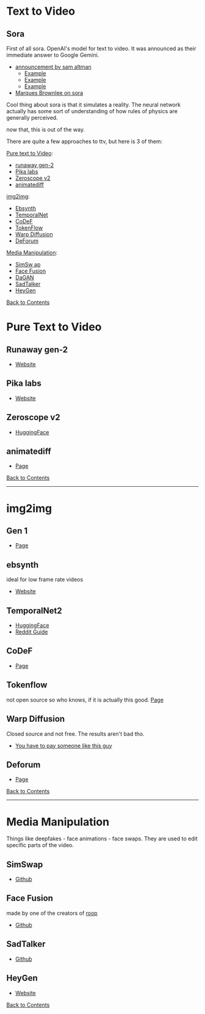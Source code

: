 # Text to Video

## Sora

First of all sora. OpenAI's model for text to video. It was announced as their immediate answer to Google Gemini.

- [announcement by sam altman](https://x.com/sama/status/1758193609927721350?s=20)
  - [Example](https://x.com/sama/status/1758200420344955288?s=20)
  - [Example](https://x.com/sama/status/1758204717791166848?s=20)
  - [Example](https://x.com/sama/status/1758206825756000613?s=20)
- [Marques Brownlee on sora](https://x.com/MKBHD/status/1763332752836047234?s=20)

Cool thing about sora is that it simulates a reality. The neural network actually has some sort of understanding of how rules of physics are generally perceived.

now that, this is out of the way.

There are quite a few approaches to ttv, but here is 3 of them:

[Pure text to Video](#pure-text-to-video):

- [runaway gen-2](#runaway-gen-2)
- [Pika labs](#pika-labs)
- [Zeroscope v2](#zeroscope-v2)
- [animatediff](#animatediff)

[img2img](#img2img):

- [Ebsynth](#ebsynth)
- [TemporalNet](#temporalnet2)
- [CoDeF](#codef)
- [TokenFlow](#tokenflow)
- [Warp Diffusion](#warp-diffusion)
- [DeForum](#deforum)

[Media Manipulation](#media-manipulation):

- [SimSw ap](#simswap)
- [Face Fusion](#face-fusion)
- [DaGAN](#depth-aware-generative-adversarial-network)
- [SadTalker](#sadtalker)
- [HeyGen](#heygen)

[Back to Contents](#contents)

# Pure Text to Video

## Runaway gen-2

- [Website](https://app.runwayml.com/login)

## Pika labs

- [Website](https://www.pika.art)

## Zeroscope v2

- [HuggingFace](https://huggingface.co/spaces/hysts/zeroscope-v2)

## animatediff

- [Page](https://animatediff.github.io)

[Back to Contents](#contents)

---

# img2img

## Gen 1

- [Page](https://research.runwayml.com/gen1)

## ebsynth

ideal for low frame rate videos

- [Website](https://ebsynth.com)

## TemporalNet2

- [HuggingFace](https://huggingface.co/CiaraRowles/TemporalNet2)
- [Reddit Guide](https://www.reddit.com/r/StableDiffusion/comments/11zeb17/tips_for_temporal_stability_while_changing_the/)

## CoDeF

- [Page](https://qiuyu96.github.io/CoDeF/)

## Tokenflow

not open source so who knows, if it is actually this good.
[Page](https://diffusion-tokenflow.github.io)

## Warp Diffusion

Closed source and not free. The results aren't bad tho.

- [You have to pay someone like this guy](https://www.patreon.com/sxela)

## Deforum

- [Page](https://deforum.github.io/)

[Back to Contents](#contents)

---

# Media Manipulation

Things like deepfakes - face animations - face swaps. They are used to edit specific parts of the video.

## SimSwap

- [Github](https://github.com/neuralchen/SimSwap)

## Face Fusion

made by one of the creators of [roop](https://github.com/s0md3v/roop)

- [Github](https://github.com/facefusion/facefusion)

## SadTalker

- [Github](https://github.com/OpenTalker/SadTalker#generating-3d-face-from-audio)

## HeyGen

- [Website](https://www.heygen.com)

[Back to Contents](#contents)
